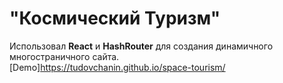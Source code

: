 # "Космический Туризм"  

Использовал **React** и **HashRouter**  для создания динамичного многостраничного сайта.  
[Demo]https://tudovchanin.github.io/space-tourism/  
